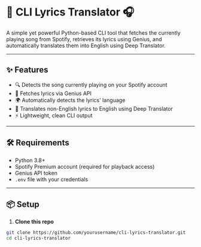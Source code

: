 # 🎵 CLI Lyrics Translator 🎧

A simple yet powerful Python-based CLI tool that fetches the currently playing song from Spotify, retrieves its lyrics using Genius, and automatically translates them into English using Deep Translator.

---

## ✨ Features

- 🔍 Detects the song currently playing on your Spotify account
- 🎤 Fetches lyrics via Genius API
- 🌍 Automatically detects the lyrics' language
- 🔁 Translates non-English lyrics to English using Deep Translator
- ⚡ Lightweight, clean CLI output

---

## 🛠️ Requirements

- Python 3.8+
- Spotify Premium account (required for playback access)
- Genius API token
- `.env` file with your credentials

---

## 📦 Setup

1. **Clone this repo**

```bash
git clone https://github.com/yourusername/cli-lyrics-translator.git
cd cli-lyrics-translator
